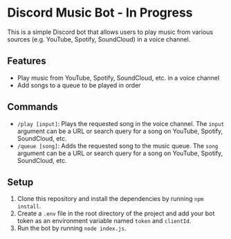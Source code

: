 # Discord Music Bot - In Progress

This is a simple Discord bot that allows users to play music from various sources (e.g. YouTube, Spotify, SoundCloud) in a voice channel.

## Features

- Play music from YouTube, Spotify, SoundCloud, etc. in a voice channel
- Add songs to a queue to be played in order

## Commands

- `/play [input]`: Plays the requested song in the voice channel. The `input` argument can be a URL or search query for a song on YouTube, Spotify, SoundCloud, etc.
- `/queue [song]`: Adds the requested song to the music queue. The `song` argument can be a URL or search query for a song on YouTube, Spotify, SoundCloud, etc.

## Setup

1. Clone this repository and install the dependencies by running `npm install`.
2. Create a `.env` file in the root directory of the project and add your bot token as an environment variable named `token` and `clientId`.
3. Run the bot by running `node index.js`.
